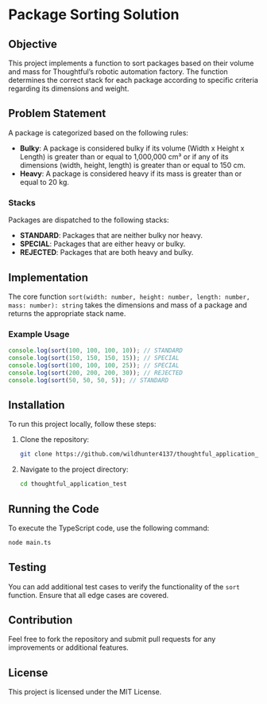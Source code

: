 # Package Sorting Solution

## Objective

This project implements a function to sort packages based on their volume and mass for Thoughtful’s robotic automation factory. The function determines the correct stack for each package according to specific criteria regarding its dimensions and weight.

## Problem Statement

A package is categorized based on the following rules:

- **Bulky**: A package is considered bulky if its volume (Width x Height x Length) is greater than or equal to 1,000,000 cm³ or if any of its dimensions (width, height, length) is greater than or equal to 150 cm.
- **Heavy**: A package is considered heavy if its mass is greater than or equal to 20 kg.

### Stacks

Packages are dispatched to the following stacks:

- **STANDARD**: Packages that are neither bulky nor heavy.
- **SPECIAL**: Packages that are either heavy or bulky.
- **REJECTED**: Packages that are both heavy and bulky.

## Implementation

The core function `sort(width: number, height: number, length: number, mass: number): string` takes the dimensions and mass of a package and returns the appropriate stack name.

### Example Usage

```typescript
console.log(sort(100, 100, 100, 10)); // STANDARD
console.log(sort(150, 150, 150, 15)); // SPECIAL
console.log(sort(100, 100, 100, 25)); // SPECIAL
console.log(sort(200, 200, 200, 30)); // REJECTED
console.log(sort(50, 50, 50, 5)); // STANDARD
```

## Installation

To run this project locally, follow these steps:

1. Clone the repository:
   ```bash
   git clone https://github.com/wildhunter4137/thoughtful_application_test.git
   ```
2. Navigate to the project directory:
   ```bash
   cd thoughtful_application_test
   ```

## Running the Code

To execute the TypeScript code, use the following command:

```bash
node main.ts
```

## Testing

You can add additional test cases to verify the functionality of the `sort` function. Ensure that all edge cases are covered.

## Contribution

Feel free to fork the repository and submit pull requests for any improvements or additional features.

## License

This project is licensed under the MIT License.
